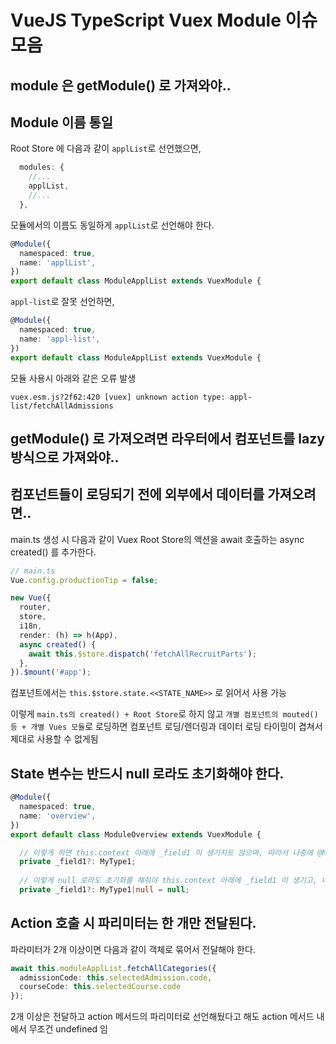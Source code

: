 # VueJS TypeScript Vuex Module 이슈 모음

## module 은 getModule() 로 가져와야..

## Module 이름 통일

Root Store 에 다음과 같이 `applList`로 선언했으면,

```typescript
  modules: {
    //...
    applList,
    //...
  },
```

모듈에서의 이름도 동일하게 `applList`로 선언해야 한다.

```typescript
@Module({
  namespaced: true,
  name: 'applList',
})
export default class ModuleApplList extends VuexModule {
```

`appl-list`로 잘못 선언하면,

```typescript
@Module({
  namespaced: true,
  name: 'appl-list',
})
export default class ModuleApplList extends VuexModule {
```

모듈 사용시 아래와 같은 오류 발생

```
vuex.esm.js?2f62:420 [vuex] unknown action type: appl-list/fetchAllAdmissions
```



## getModule() 로 가져오려면 라우터에서 컴포넌트를 lazy 방식으로 가져와야..


## 컴포넌트들이 로딩되기 전에 외부에서 데이터를 가져오려면..

main.ts 생성 시 다음과 같이 Vuex Root Store의 액션을 await 호출하는 async created() 를 추가한다.

```typescript
// main.ts
Vue.config.productionTip = false;

new Vue({
  router,
  store,
  i18n,
  render: (h) => h(App),
  async created() {
    await this.$store.dispatch('fetchAllRecruitParts');
  },
}).$mount('#app');
```

컴포넌트에서는 `this.$store.state.<<STATE_NAME>>` 로 읽어서 사용 가능

이렇게 `main.ts의 created() + Root Store`로 하지 않고 `개별 컴포넌트의 mouted() 등 + 개별 Vues 모듈`로 로딩하면 컴포넌트 로딩/렌더링과 데이터 로딩 타이밍이 겹쳐서 제대로 사용할 수 없게됨

## State 변수는 **반드시** null 로라도 초기화해야 한다.

```typescript
@Module({
  namespaced: true,
  name: 'overview',
})
export default class ModuleOverview extends VuexModule {

  // 이렇게 하면 this.context 아래에 _field1 이 생기지도 않으며, 따라서 나중에 @Mutation에서 _field1 에 값을 할당해도 외부 컴포넌트에서 _field1 을 참조하면 계속 undefined 를 돌려받는다.
  private _field1?: MyType1;
  
  // 이렇게 null 로라도 초기화를 해줘야 this.context 아래에 _field1 이 생기고, 나중에 @Mutation 에서 할당한 값이 그대로 외부 컴포넌트에도 전달된다.
  private _field1?: MyType1|null = null;
```

## Action 호출 시 파리미터는 한 개만 전달된다.

파라미터가 2개 이상이면 다음과 같이 객체로 묶어서 전달해야 한다.

```typescript
await this.moduleApplList.fetchAllCategories({
  admissionCode: this.selectedAdmission.code,
  courseCode: this.selectedCourse.code
});
```

2개 이상은 전달하고 action 메서드의 파리미터로 선언해뒀다고 해도 action 메서드 내에서 무조건 undefined 임

